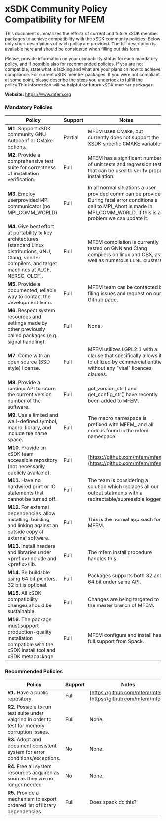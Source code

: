 # xSDK Community Policy Compatibility for MFEM

This document summarizes the efforts of current and future xSDK member packages to achieve compatibility with the xSDK community policies. Below only short descriptions of each policy are provided. The full description is available [here](https://docs.google.com/document/d/1DCx2Duijb0COESCuxwEEK1j0BPe2cTIJ-AjtJxt3290/edit#heading=h.2hp5zbf0n3o3)
and should be considered when filling out this form.

Please, provide information on your compability status for each mandatory policy, and if possible also for recommended policies.
If you are not compatible, state what is lacking and what are your plans on how to achieve compliance.
For current xSDK member packages: If you were not compliant at some point, please describe the steps you undertook to fulfill the policy.This information will be helpful for future xSDK member packages.

**Website:**  https://www.mfem.org

### Mandatory Policies

| Policy                 |Support| Notes                   |
|------------------------|-------|-------------------------|
|**M1.** Support xSDK community GNU Autoconf or CMake options. |Partial| MFEM uses CMake, but currently does not support the XSDK specific CMAKE variables.|
|**M2.** Provide a comprehensive test suite for correctness of installation verification. |Full| MFEM has a significant number of unit tests and regression tests that can be used to verify proper installation. |
|**M3.** Employ userprovided MPI communicator (no MPI_COMM_WORLD). |Full| In all normal situations a user provided comm can be provided.  During fatal error conditions a call to MPI_Abort is made in MPI_COMM_WORLD.  If this is a problem we can update it.|
|**M4.** Give best effort at portability to key architectures (standard Linux distributions, GNU, Clang, vendor compilers, and target machines at ALCF, NERSC, OLCF). |Full| MFEM compilation is currently tested on GNN and Clang compilers on linux and OSX, as well as numerous LLNL clusters.|
|**M5.** Provide a documented, reliable way to contact the development team. |Full| MFEM team can be contacted by filing issues and request on our Github page. |
|**M6.** Respect system resources and settings made by other previously called packages (e.g. signal handling). |Full| None. |
|**M7.** Come with an open source (BSD style) license. |Full| MFEM utilizes LGPL2.1 with a clause that specifically allows it to utilized by commercial entities without any "viral" licences clauses. |
|**M8.** Provide a runtime API to return the current version number of the software. |Full| get_version_str() and get_config_str() have recently been added to MFEM. |
|**M9.** Use a limited and well-defined symbol, macro, library, and include file name space. |Full| The macro namespace is prefixed with MFEM_ and all code is found in the mfem namespace. |
|**M10.** Provide an xSDK team accessible repository (not necessarily publicly available). |Full| [https://github.com/mfem/mfem](https://github.com/mfem/mfem) |
|**M11.** Have no hardwired print or IO statements that cannot be turned off. |Full| The team is considering a solution which replaces all our output statments with a redirectable/supressible logger. |
|**M12.** For external dependencies, allow installing, building, and linking against an outside copy of external software. |Full| This is the normal approach for MFEM. |
|**M13.** Install headers and libraries under \<prefix\>/include and \<prefix\>/lib. |Full| The mfem install procedure handles this. |
|**M14.** Be buildable using 64 bit pointers. 32 bit is optional. |Full| Packages supports both 32 and 64 bit under same API. |
|**M15.** All xSDK compatibility changes should be sustainable. |Full| Changes are being targeted to the master branch of MFEM.|
|**M16.** The package must support production-quality installation compatible with the xSDK install tool and xSDK metapackage. |Full| MFEM configure and install has full support from Spack. |


### Recommended Policies

| Policy                 |Support| Notes                   |
|------------------------|-------|-------------------------|
|**R1.** Have a public repository. |Full| [https://github.com/mfem/mfem](https://github.com/mfem/mfem) |
|**R2.** Possible to run test suite under valgrind in order to test for memory corruption issues. |Full| None. |
|**R3.** Adopt and document consistent system for error conditions/exceptions. |No| None. |
|**R4.** Free all system resources acquired as soon as they are no longer needed. |No| None. |
|**R5.** Provide a mechanism to export ordered list of library dependencies. |Full| Does spack do this? |

